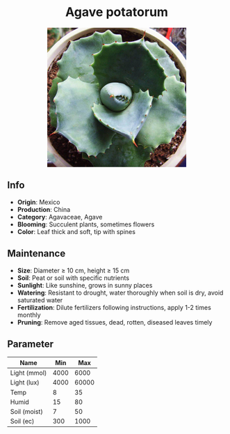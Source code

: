 <h1 align='center'>Agave potatorum</h1>
<p align="center">
    <img 
        align='center'
        width='320'
        src="../images/agave potatorum.png" 
        alt='Agave potatorum' />
</p>

## Info

 - **Origin**: Mexico
 - **Production**: China
 - **Category**: Agavaceae, Agave
 - **Blooming**: Succulent plants, sometimes flowers
 - **Color**: Leaf thick and soft, tip with spines

## Maintenance

 - **Size**: Diameter ≥ 10 cm, height ≥ 15 cm
 - **Soil**: Peat or soil with specific nutrients
 - **Sunlight**: Like sunshine, grows in sunny places
 - **Watering**: Resistant to drought, water thoroughly when soil is dry, avoid saturated water
 - **Fertilization**: Dilute fertilizers following instructions, apply 1-2 times monthly
 - **Pruning**: Remove aged tissues, dead, rotten, diseased leaves timely

## Parameter

| Name         | Min  | Max   |
|--------------|------|-------|
| Light (mmol) | 4000 | 6000  |
| Light (lux)  | 4000 | 60000 |
| Temp         | 8    | 35    |
| Humid        | 15   | 80    |
| Soil (moist) | 7   | 50    |
| Soil (ec)    | 300  | 1000  |